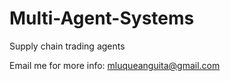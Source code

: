 # Multi-Agent-Systems

Supply chain trading agents

Email me for more info: mluqueanguita@gmail.com
